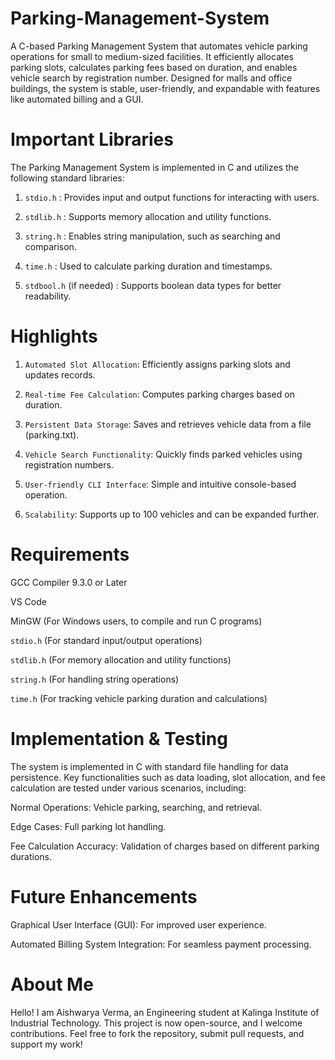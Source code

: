 # Parking-Management-System

A C-based Parking Management System that automates vehicle parking operations for small to medium-sized facilities. It efficiently allocates parking slots, calculates parking fees based on duration, and enables vehicle search by registration number. Designed for malls and office buildings, the system is stable, user-friendly, and expandable with features like automated billing and a GUI.

# Important Libraries

The Parking Management System is implemented in C and utilizes the following standard libraries:

1. `stdio.h` : Provides input and output functions for interacting with users.

2. `stdlib.h` : Supports memory allocation and utility functions.

3. `string.h` : Enables string manipulation, such as searching and comparison.

4. `time.h` : Used to calculate parking duration and timestamps.

5. `stdbool.h` (if needed) : Supports boolean data types for better readability.

# Highlights

1. `Automated Slot Allocation`: Efficiently assigns parking slots and updates records.

2. `Real-time Fee Calculation`: Computes parking charges based on duration.

3. `Persistent Data Storage`: Saves and retrieves vehicle data from a file (parking.txt).

4. `Vehicle Search Functionality`: Quickly finds parked vehicles using registration numbers.

5. `User-friendly CLI Interface`: Simple and intuitive console-based operation.

6. `Scalability`: Supports up to 100 vehicles and can be expanded further.

# Requirements
GCC Compiler 9.3.0 or Later

VS Code

MinGW (For Windows users, to compile and run C programs)

`stdio.h` (For standard input/output operations)

`stdlib.h` (For memory allocation and utility functions)

`string.h` (For handling string operations)

`time.h` (For tracking vehicle parking duration and calculations)

# Implementation & Testing

The system is implemented in C with standard file handling for data persistence. Key functionalities such as data loading, slot allocation, and fee calculation are tested under various scenarios, including:

Normal Operations: Vehicle parking, searching, and retrieval.

Edge Cases: Full parking lot handling.

Fee Calculation Accuracy: Validation of charges based on different parking durations.

# Future Enhancements

Graphical User Interface (GUI): For improved user experience.

Automated Billing System Integration: For seamless payment processing.

# About Me
Hello! I am Aishwarya Verma, an Engineering student at Kalinga Institute of Industrial Technology. This project is now open-source, and I welcome contributions. Feel free to fork the repository, submit pull requests, and support my work!
